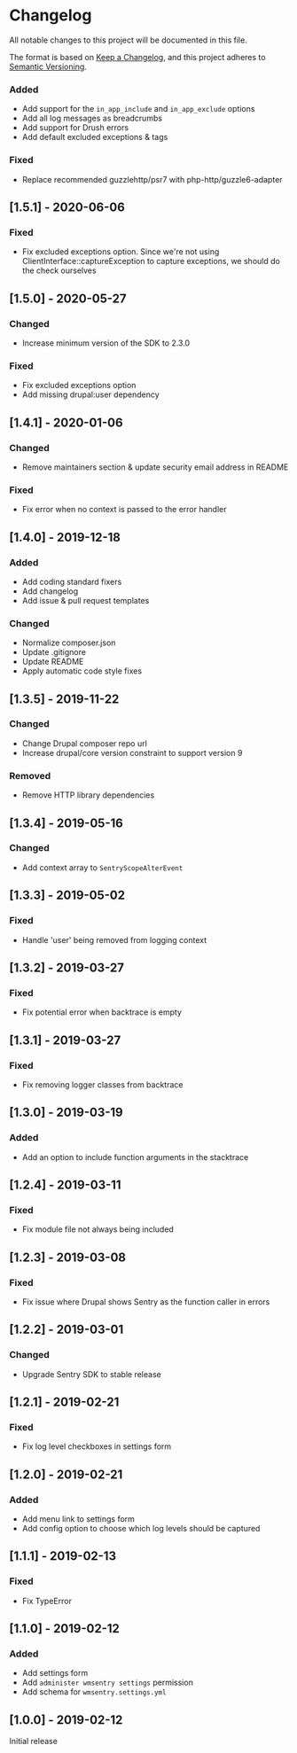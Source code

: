 # Changelog
All notable changes to this project will be documented in this file.

The format is based on [Keep a Changelog](https://keepachangelog.com/en/1.0.0/),
and this project adheres to [Semantic Versioning](https://semver.org/spec/v2.0.0.html).

### Added
- Add support for the `in_app_include` and `in_app_exclude` options
- Add all log messages as breadcrumbs
- Add support for Drush errors
- Add default excluded exceptions & tags

### Fixed
- Replace recommended guzzlehttp/psr7 with php-http/guzzle6-adapter

## [1.5.1] - 2020-06-06
### Fixed
- Fix excluded exceptions option. Since we're not using ClientInterface::captureException to capture exceptions,
 we should do the check ourselves

## [1.5.0] - 2020-05-27
### Changed
- Increase minimum version of the SDK to 2.3.0

### Fixed
- Fix excluded exceptions option
- Add missing drupal:user dependency

## [1.4.1] - 2020-01-06
### Changed
- Remove maintainers section & update security email address in README

### Fixed
- Fix error when no context is passed to the error handler

## [1.4.0] - 2019-12-18
### Added
- Add coding standard fixers
- Add changelog
- Add issue & pull request templates

### Changed
- Normalize composer.json
- Update .gitignore
- Update README
- Apply automatic code style fixes

## [1.3.5] - 2019-11-22
### Changed
- Change Drupal composer repo url
- Increase drupal/core version constraint to support version 9

### Removed
- Remove HTTP library dependencies

## [1.3.4] - 2019-05-16
### Changed
- Add context array to `SentryScopeAlterEvent`

## [1.3.3] - 2019-05-02
### Fixed
- Handle 'user' being removed from logging context

## [1.3.2] - 2019-03-27
### Fixed
- Fix potential error when backtrace is empty

## [1.3.1] - 2019-03-27
### Fixed
- Fix removing logger classes from backtrace

## [1.3.0] - 2019-03-19
### Added
- Add an option to include function arguments in the stacktrace

## [1.2.4] - 2019-03-11
### Fixed
- Fix module file not always being included

## [1.2.3] - 2019-03-08
### Fixed
- Fix issue where Drupal shows Sentry as the function caller in errors

## [1.2.2] - 2019-03-01
### Changed
- Upgrade Sentry SDK to stable release

## [1.2.1] - 2019-02-21
### Fixed
- Fix log level checkboxes in settings form

## [1.2.0] - 2019-02-21
### Added
- Add menu link to settings form
- Add config option to choose which log levels should be captured

## [1.1.1] - 2019-02-13
### Fixed
- Fix TypeError

## [1.1.0] - 2019-02-12
### Added
- Add settings form
- Add `administer wmsentry settings` permission
- Add schema for `wmsentry.settings.yml`

## [1.0.0] - 2019-02-12
Initial release
